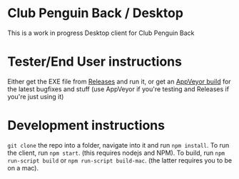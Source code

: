 # Club Penguin Back / Desktop
This is a work in progress Desktop client for Club Penguin Back

# Tester/End User instructions
Either get the EXE file from [Releases](https://github.com/cpback/desktop/releases) and run it, or get an [AppVeyor build](https://ci.appveyor.com/project/daniel11420/backdesktop/build/artifacts) for the latest bugfixes and stuff (use AppVeyor if you're testing and Releases if you're just using it)

# Development instructions
`git clone` the repo into a folder, navigate into it and run `npm install`. To run the client, run `npm start`. (this requires nodejs and NPM). To build, run `npm run-script build` or `npm run-script build-mac`. (the latter requires you to be on a mac).
